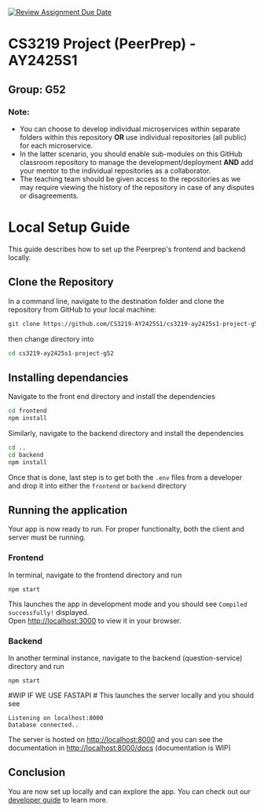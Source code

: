 [![Review Assignment Due Date](https://classroom.github.com/assets/deadline-readme-button-22041afd0340ce965d47ae6ef1cefeee28c7c493a6346c4f15d667ab976d596c.svg)](https://classroom.github.com/a/bzPrOe11)
# CS3219 Project (PeerPrep) - AY2425S1
## Group: G52

### Note: 
- You can choose to develop individual microservices within separate folders within this repository **OR** use individual repositories (all public) for each microservice. 
- In the latter scenario, you should enable sub-modules on this GitHub classroom repository to manage the development/deployment **AND** add your mentor to the individual repositories as a collaborator. 
- The teaching team should be given access to the repositories as we may require viewing the history of the repository in case of any disputes or disagreements. 

# Local Setup Guide

This guide describes how to set up the Peerprep's frontend and backend locally.

## Clone the Repository

In a command line, navigate to the destination folder and clone the repository from GitHub to your local machine:

```bash
git clone https://github.com/CS3219-AY2425S1/cs3219-ay2425s1-project-g52.git
```

then change directory into

```bash
cd cs3219-ay2425s1-project-g52
```

## Installing dependancies

Navigate to the front end directory and install the dependencies

```bash
cd frontend
npm install
```

Similarly, navigate to the backend directory and install the dependencies
```bash
cd ..
cd backend
npm install
```

Once that is done, last step is to get both the `.env` files from a developer and drop it into either the `frontend` or `backend` directory


## Running the application

Your app is now ready to run. For proper functionalty, both the client and server must be running.

### Frontend

In terminal, navigate to the frontend directory and run
```
npm start
```

This launches the app in development mode and you should see `Compiled successfully!` displayed.\
Open [http://localhost:3000](http://localhost:3000) to view it in your browser.

### Backend

In another terminal instance, navigate to the backend (question-service) directory and run
```
npm start
```

#WIP IF WE USE FASTAPI #
This launches the server locally and you should see 
```
Listening on localhost:8000
Database connected..
```

The server is hosted on [http://localhost:8000](http://localhost:8000) and you can see the documentation in [http://localhost:8000/docs](http://localhost:8000/docs) (documentation is WIP)

## Conclusion

You are now set up locally and can explore the app. You can check out our [developer guide](DeveloperGuide.md) to learn more.